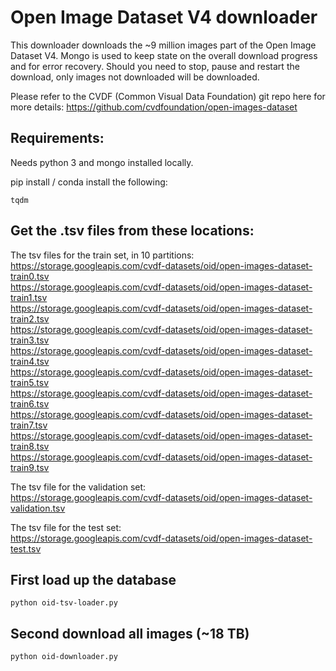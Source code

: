 # Open Image Dataset V4 downloader

This downloader downloads the ~9 million images part of the Open Image Dataset V4. Mongo is used to keep state on the overall download progress and for error recovery. Should you need to stop, pause and restart the download, only images not downloaded will be downloaded.

Please refer to the CVDF (Common Visual Data Foundation) git repo here for more details: https://github.com/cvdfoundation/open-images-dataset

## Requirements:

Needs python 3 and mongo installed locally.

pip install / conda install the following:

```
tqdm
```

## Get the .tsv files from these locations:

The tsv files for the train set, in 10 partitions:  
https://storage.googleapis.com/cvdf-datasets/oid/open-images-dataset-train0.tsv<br>
https://storage.googleapis.com/cvdf-datasets/oid/open-images-dataset-train1.tsv<br>
https://storage.googleapis.com/cvdf-datasets/oid/open-images-dataset-train2.tsv<br>
https://storage.googleapis.com/cvdf-datasets/oid/open-images-dataset-train3.tsv<br>
https://storage.googleapis.com/cvdf-datasets/oid/open-images-dataset-train4.tsv<br>
https://storage.googleapis.com/cvdf-datasets/oid/open-images-dataset-train5.tsv<br>
https://storage.googleapis.com/cvdf-datasets/oid/open-images-dataset-train6.tsv<br>
https://storage.googleapis.com/cvdf-datasets/oid/open-images-dataset-train7.tsv<br>
https://storage.googleapis.com/cvdf-datasets/oid/open-images-dataset-train8.tsv<br>
https://storage.googleapis.com/cvdf-datasets/oid/open-images-dataset-train9.tsv<br>

The tsv file for the validation set:  
https://storage.googleapis.com/cvdf-datasets/oid/open-images-dataset-validation.tsv

The tsv file for the test set:  
https://storage.googleapis.com/cvdf-datasets/oid/open-images-dataset-test.tsv

## First load up the database

```
python oid-tsv-loader.py
```

## Second download all images (~18 TB)

```
python oid-downloader.py
```
